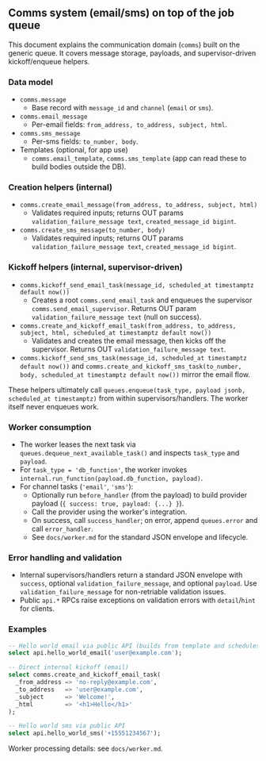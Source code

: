 ## Comms system (email/sms) on top of the job queue

This document explains the communication domain (`comms`) built on the generic queue. It covers message storage, payloads, and supervisor-driven kickoff/enqueue helpers.

### Data model

- `comms.message`
  - Base record with `message_id` and `channel` (`email` or `sms`).
- `comms.email_message`
  - Per-email fields: `from_address, to_address, subject, html`.
- `comms.sms_message`
  - Per-sms fields: `to_number, body`.
- Templates (optional, for app use)
  - `comms.email_template`, `comms.sms_template` (app can read these to build bodies outside the DB).

### Creation helpers (internal)

- `comms.create_email_message(from_address, to_address, subject, html)`
  - Validates required inputs; returns OUT params `validation_failure_message text`, `created_message_id bigint`.
- `comms.create_sms_message(to_number, body)`
  - Validates required inputs; returns OUT params `validation_failure_message text`, `created_message_id bigint`.

### Kickoff helpers (internal, supervisor-driven)

- `comms.kickoff_send_email_task(message_id, scheduled_at timestamptz default now())`
  - Creates a root `comms.send_email_task` and enqueues the supervisor `comms.send_email_supervisor`. Returns OUT param `validation_failure_message text` (null on success).
- `comms.create_and_kickoff_email_task(from_address, to_address, subject, html, scheduled_at timestamptz default now())`
  - Validates and creates the email message, then kicks off the supervisor. Returns OUT `validation_failure_message text`.
- `comms.kickoff_send_sms_task(message_id, scheduled_at timestamptz default now())` and `comms.create_and_kickoff_sms_task(to_number, body, scheduled_at timestamptz default now())` mirror the email flow.

These helpers ultimately call `queues.enqueue(task_type, payload jsonb, scheduled_at timestamptz)` from within supervisors/handlers. The worker itself never enqueues work.

### Worker consumption

- The worker leases the next task via `queues.dequeue_next_available_task()` and inspects `task_type` and `payload`.
- For `task_type = 'db_function'`, the worker invokes `internal.run_function(payload.db_function, payload)`.
- For channel tasks (`'email'`, `'sms'`):
  - Optionally run `before_handler` (from the payload) to build provider payload (`{ success: true, payload: {...} }`).
  - Call the provider using the worker's integration.
  - On success, call `success_handler`; on error, append `queues.error` and call `error_handler`.
  - See `docs/worker.md` for the standard JSON envelope and lifecycle.

### Error handling and validation

- Internal supervisors/handlers return a standard JSON envelope with `success`, optional `validation_failure_message`, and optional `payload`. Use `validation_failure_message` for non-retriable validation issues.
- Public `api.*` RPCs raise exceptions on validation errors with `detail`/`hint` for clients.

### Examples

```sql
-- Hello world email via public API (builds from template and schedules send)
select api.hello_world_email('user@example.com');

-- Direct internal kickoff (email)
select comms.create_and_kickoff_email_task(
  _from_address => 'no-reply@example.com',
  _to_address   => 'user@example.com',
  _subject      => 'Welcome!',
  _html         => '<h1>Hello</h1>'
);

-- Hello world sms via public API
select api.hello_world_sms('+15551234567');
```

Worker processing details: see `docs/worker.md`.
